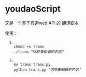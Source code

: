 # youdaoScript

这是一个基于有道web API 的 翻译脚本


使用：

      1.         
        chmod +x trans
        ./trans "你想要翻译的内容"
     
      2.
        mv trans trans.py
        python trans.py "你想要翻译的内容"

